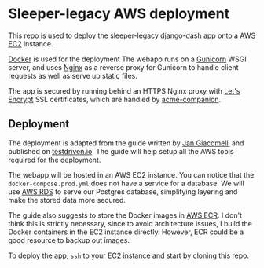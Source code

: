# Sleeper-legacy AWS deployment
This repo is used to deploy the sleeper-legacy django-dash app onto a [AWS EC2](https://aws.amazon.com/ec2/) instance.

[Docker](https://www.docker.com) is used for the deployment
The webapp runs on a [Gunicorn](https://gunicorn.org) WSGI server, and uses [Nginx](https://www.f5.com/go/product/welcome-to-nginx) as a reverse proxy for Gunicorn to handle client requests as well as serve up static files.

The app is secured by running behind an HTTPS Nginx proxy with [Let's Encrypt](https://letsencrypt.org) SSL certificates, which are handled by [acme-companion](https://github.com/nginx-proxy/acme-companion).

## Deployment
The deployment is adapted from the guide written by [Jan Giacomelli](https://testdriven.io/authors/giacomelli/) and published on [testdriven.io](https://testdriven.io/blog/django-docker-https-aws/#project-config). The guide will help setup all the AWS tools required for the deployment. 

The webapp will be hosted in an AWS EC2 instance. You can notice that the `docker-compose.prod.yml` does not have a service for a database. We will use [AWS RDS](https://aws.amazon.com/rds/) to serve our Postgres database, simplifying layering and make the stored data more secured.

The guide also suggests to store the Docker images in [AWS ECR](https://aws.amazon.com/ecr/). I don't think this is strictly necessary, since to avoid architecture issues, I build the Docker containers in the EC2 instance directly. However, ECR could be a good resource to backup out images.

To deploy the app, `ssh` to your EC2 instance and start by cloning this repo.

